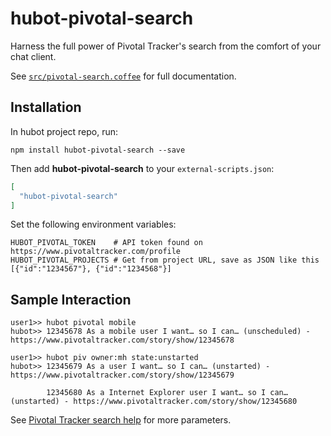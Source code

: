 # hubot-pivotal-search

Harness the full power of Pivotal Tracker's search from the comfort of your chat client.

See [`src/pivotal-search.coffee`](src/pivotal-search.coffee) for full documentation.

## Installation

In hubot project repo, run:

`npm install hubot-pivotal-search --save`

Then add **hubot-pivotal-search** to your `external-scripts.json`:

```json
[
  "hubot-pivotal-search"
]
```

Set the following environment variables:

```shell
HUBOT_PIVOTAL_TOKEN    # API token found on https://www.pivotaltracker.com/profile
HUBOT_PIVOTAL_PROJECTS # Get from project URL, save as JSON like this [{"id":"1234567"}, {"id":"1234568"}]
```

## Sample Interaction

```
user1>> hubot pivotal mobile
hubot>> 12345678 As a mobile user I want… so I can… (unscheduled) - https://www.pivotaltracker.com/story/show/12345678

user1>> hubot piv owner:mh state:unstarted
hubot>> 12345679 As a user I want… so I can… (unstarted) - https://www.pivotaltracker.com/story/show/12345679

        12345680 As a Internet Explorer user I want… so I can… (unstarted) - https://www.pivotaltracker.com/story/show/12345680
```

See [Pivotal Tracker search help](https://www.pivotaltracker.com/help/faq#howcanasearchberefined) for more parameters.
